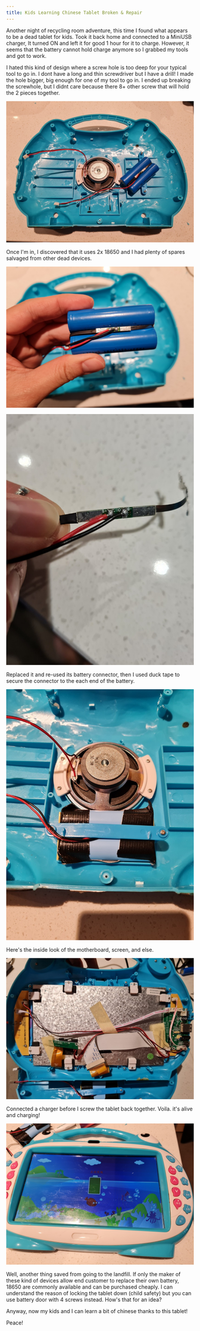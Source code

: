 ```yaml
---
title: Kids Learning Chinese Tablet Broken & Repair
---
```


Another night of recycling room adventure, this time I found what appears to be a dead tablet for kids.
Took it back home and connected to a MiniUSB charger, It turned ON and left it for good 1 hour for it to charge.
However, it seems that the battery cannot hold charge anymore so I grabbed my tools and got to work.

I hated this kind of design where a screw hole is too deep for your typical tool to go in. I dont have a long and thin screwdriver but I have a drill!
I made the hole bigger, big enough for one of my tool to go in. I ended up breaking the screwhole, but I didnt care because there 8+ other screw that will hold the 2 pieces together.

![](/assets/images/learning_chinese_tablet_05.jpg)

Once I'm in, I discovered that it uses 2x 18650 and I had plenty of spares salvaged from other dead devices. 

![](/assets/images/learning_chinese_tablet_04.jpg)

![](/assets/images/learning_chinese_tablet_06.jpg)

Replaced it and re-used its battery connector, then I used duck tape to secure the connector to the each end of the battery. 

![](/assets/images/learning_chinese_tablet_01.jpg)

Here's the inside look of the motherboard, screen, and else.

![](/assets/images/learning_chinese_tablet_02.jpg)

Connected a charger before I screw the tablet back together. Voila. it's alive and charging!

![](/assets/images/learning_chinese_tablet_03.jpg)

Well, another thing saved from going to the landfill. 
If only the maker of these kind of devices allow end customer to replace their own battery, 18650 are commonly available and can be purchased cheaply.
I can understand the reason of locking the tablet down (child safety) but you can use battery door with 4 screws instead. How's that for an idea?

Anyway, now my kids and I can learn a bit of chinese thanks to this tablet!

Peace!
